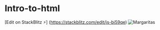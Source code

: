 # Intro-to-html

[Edit on StackBlitz ⚡️]
(https://stackblitz.com/edit/js-bi59qe)
![Margaritas](https://user-images.githubusercontent.com/52866856/218649252-f1176070-a2f2-4d13-bf26-972388ce7ca9.jpeg)
